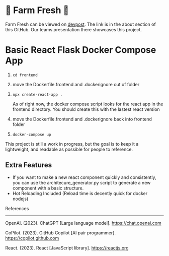 # 🐄 Farm Fresh 🤠

Farm Fresh can be viewed on [devpost](https://hack-the-change-2023-19434.devpost.com/project-gallery). The link is in the about section of this GitHub. Our teams presentation there showcases this project.

# Basic React Flask Docker Compose App

1. `cd frontend`
2. move the Dockerfile.frontend and .dockerignore out of folder
3. `npx create-react-app .`

   As of right now, the docker compose script looks for the react app in the frontend directory. You should create this with the lastest react version

4. move the Dockerfile.frontend and .dockerignore back into frontend folder
5. `docker-compose up`

This project is still a work in progress, but the goal is to keep it a lightweight, and readable as possible for people to reference.

## Extra Features

- If you want to make a new react component quickly and consistently, you can use the architecure_generator.py script to generate a new component with a basic structure.
- Hot Reloading Included (Reload time is decently quick for docker nodejs)

References

---

OpenAI. (2023). ChatGPT [Large language model]. https://chat.openai.com

CoPilot. (2023). GitHub Copilot [AI pair programmer]. https://copilot.github.com

React. (2023). React [JavaScript library]. https://reactjs.org
